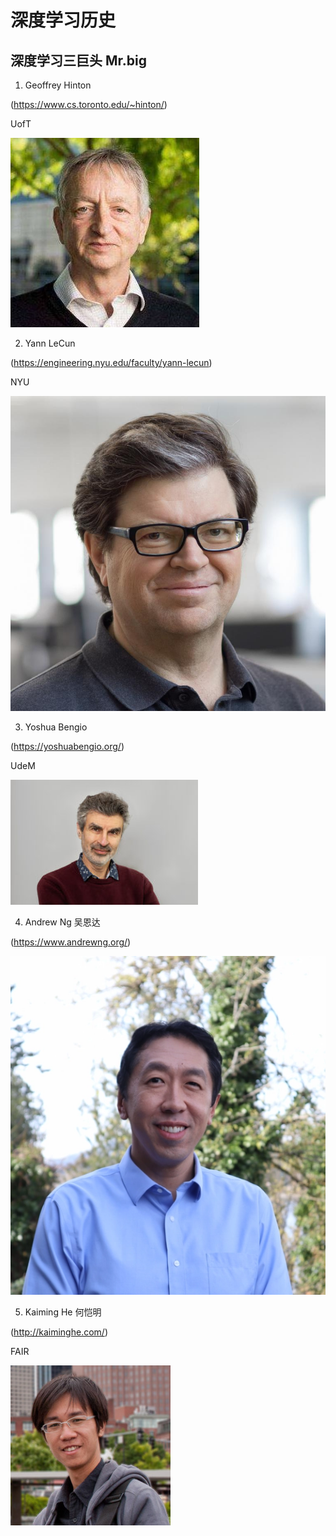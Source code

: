 # 深度学习历史

## 深度学习三巨头 Mr.big

1. Geoffrey Hinton

(https://www.cs.toronto.edu/~hinton/)

UofT

![image](https://github.com/Liyitan2022/NNDL-from-Scratch/blob/main/history/images/hinton.png)

2. Yann LeCun

(https://engineering.nyu.edu/faculty/yann-lecun)

NYU

![image](https://github.com/Liyitan2022/NNDL-from-Scratch/blob/main/history/images/yann-lecun.jpg)

3. Yoshua Bengio

(https://yoshuabengio.org/)

UdeM

![image](https://github.com/Liyitan2022/NNDL-from-Scratch/blob/main/history/images/bengio.jpg)

4. Andrew Ng 吴恩达

(https://www.andrewng.org/)

![image](https://github.com/Liyitan2022/NNDL-from-Scratch/blob/main/history/images/andrew-ng.jpg)

5. Kaiming He 何恺明

(http://kaiminghe.com/)

FAIR

![image](https://github.com/Liyitan2022/NNDL-from-Scratch/blob/main/history/images/he.jpg)
